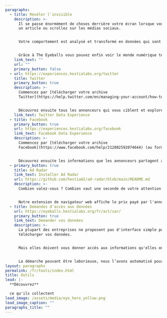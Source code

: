```yaml
---
paragraphs:
  - title: Révéler l'invisible
    description: >-
      Il se passe énormément de choses derrière votre écran lorsque vous lisez
      un article ou scrollez sur les médias sociaux.


      Votre comportement est analysé et transformé en données qui sont vendues pour alimenter le ciblage publicitaire.


      Grâce à The Eyeballs vous pouvez enfin voir le monde numérique tel qu'il est et non tel que ses acteurs veulent bien vous le montrer.
    link_text: ""
    url: ""
    primary_button: false
  - url: https://experiences.hestialabs.org/twitter
    title: Twitter
    primary_button: true
    description: >-
      Commencez par [télécharger votre archive
      Twitter](https://help.twitter.com/en/managing-your-account/how-to-download-your-twitter-archive).


      Découvrez ensuite tous les annonceurs qui vous ciblent et explorez les critères de ciblage qu'ils utilisent pour cela.
    link_text: Twitter Data Experience
  - title: Facebook
    primary_button: true
    url: https://experiences.hestialabs.org/facebook
    link_text: Facebook Data Experience
    description: >-
      Commencez par [télécharger votre archive
      Facebook](https://www.facebook.com/help/212802592074644) (au format json).


      Découvrez ensuite les informations que les annonceurs partagent avec Facebook pour vous cibler plus précisément et le portrait de vous que Facebook vend (la liste de vos intérêts).
  - primary_button: true
    title: Ad Radar
    link_text: Installer Ad Radar
    url: https://github.com/hestiaAI/ad-radar/blob/main/README.md
    description: >-
      Combien valez-vous ? Combien vaut une seconde de votre attention ?


      Notre extension de navigateur web affiche le prix payé par l'annonceur sur les publicités qui apparaissent à côté du contenu que vous consultez.
  - title: Demandes d'accès aux données
    url: https://eyeballs.hestialabs.org/fr/act/sar/
    primary_button: true
    link_text: Demander vos données
    description: >-
      La plupart des entreprises ne proposent pas d'interface simple pour
      télécharger vos données.


      Mais elles doivent vous donner accès aux informations qu'elles ont accumulées à votre sujet (la loi les y oblige, qu’elle soit [européenne](https://eur-lex.europa.eu/legal-content/EN/TXT/HTML/?uri=CELEX:32016R0679&from=EN#d1e2244-1-1), [britannique](https://www.legislation.gov.uk/ukpga/2018/12/contents/enacted) ou [suisse](https://www.edoeb.admin.ch/edoeb/fr/home/protection-des-donnees/generalites/le-droit-d_acces.html)).


      La démarche pouvant être laborieuse, nous l’avons automatisé pour vous.
layout: paragraphs
permalink: /fr/tools/index.html
title: Outils
lead: |-
  **Découvrez**

  ce qu'ils collectent
lead_image: /assets/media/eye_hero_yellow.png
lead_image_caption: ""
paragraphs_title: ""
---
```

